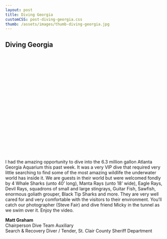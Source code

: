 ```yaml
---
layout: post
title: Diving Georgia
customCSS: post-diving-georgia.css
thumb: /assets/images/thumb-diving-georgia.jpg
---
```


<!-- <div class="article-header"></div> -->

<article>
  <h1 class="lh-title playfair" id="fittext_2">Diving Georgia</h1>
  <!-- <h3 class="lh-title sans" id="fittext_3"></h3> -->

  <script type="text/javascript">
  	$("#fittext_2").fitText(.7, { minFontSize: '42px', maxFontSize: '125px' });
  	$("#fittext_3").fitText(1, { minFontSize: '16px', maxFontSize: '32px' });
  </script>

  <p class="">
    <script src="https://fast.wistia.com/embed/medias/eyrxj6lfze.jsonp" async></script><script src="https://fast.wistia.com/assets/external/E-v1.js" async></script><div class="wistia_responsive_padding" style="padding:57.5% 0 28px 0;position:relative;"><div class="wistia_responsive_wrapper" style="height:100%;left:0;position:absolute;top:0;width:100%;"><div class="wistia_embed wistia_async_eyrxj6lfze videoFoam=true" style="height:100%;position:relative;width:100%">&nbsp;</div></div></div>
  </p>
  <p class="">
    I had the amazing opportunity to dive into the 6.3 million gallon Atlanta Georgia Aquarium this past week. It was a very VIP dive that required very little searching to find some of the most amazing wildlife the underwater world has inside it. We are guests in their world but were welcomed fondly by 4 Whale Sharks (unto 40’ long), Manta Rays (unto 18’ wide), Eagle Rays, Devil Rays, squadrons of small and large stingrays, Guitar Fish, Sawfish, enormous goliath grouper, Black Tip Sharks and more. They are very well cared for and very comfortable with the visitors to their environment. You’ll catch our photographer (Steve Fair) and dive friend Micky in the tunnel as we swim over it. Enjoy the video.
  </p>
  
  <p><strong>Matt Graham</strong><br/>
  Chairperson Dive Team Auxiliary<br/>
  Search & Recovery Diver / Tender, St. Clair County Sheriff Department</p>
  
</article>